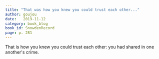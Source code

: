 ```yaml
---
title: "That was how you knew you could trust each other..."
author: goujou
date:   2019-11-12
category: book_blog
book_id: SnowdenRecord
page: p. 281
---
```

That is how you knew you could trust each other: you had shared in one another's crime.
